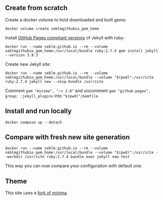 ## Create from scratch

Create a docker volume to hold downloaded and built gems:

```shell
docker volume create seblmgithubio_gem_home
```

Install [GitHub Pages compliant versions](https://pages.github.com/versions) of Jekyll with ruby:

```shell
docker run --name seblm.github.io --rm --volume seblmgithubio_gem_home:/usr/local/bundle ruby:2.7.4 gem install jekyll --version 3.9.3
```

Create new Jekyll site:

```shell
docker run --name seblm.github.io --rm --volume seblmgithubio_gem_home:/usr/local/bundle --volume "$(pwd)":/usr/site ruby:2.7.4 jekyll new --skip-bundle /usr/site
```

Comment `gem "minima", "~> 2.0"` and uncomment `gem "github-pages", group: :jekyll_plugins` into `"$(pwd)"/Gemfile`.

## Install and run locally

```shell
docker compose up --detach
```

## Compare with fresh new site generation

```shell
docker run --name seblm.github.io --rm --volume seblmgithubio_gem_home:/usr/local/bundle --volume "$(pwd)":/usr/site --workdir /usr/site ruby:2.7.4 bundle exec jekyll new test
```

This way you can now compare your configuration with default one.

## Theme

This site uses a [fork of minima](https://github.com/seblm/minima).

